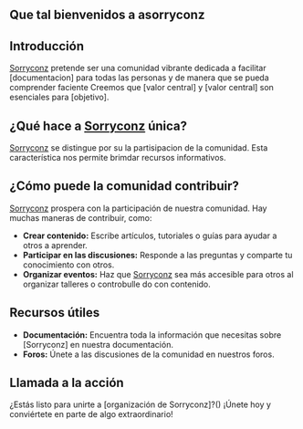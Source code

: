 ##  Que tal bienvenidos a asorryconz

## Introducción

[Sorryconz]() pretende ser una comunidad vibrante dedicada a facilitar [documentacion] para todas las personas y de manera que se pueda comprender faciente 
Creemos que [valor central] y [valor central] son esenciales para [objetivo].

## ¿Qué hace a [Sorryconz](https://sorryconz.github.io/sorryconz.github.io-/) única?

[Sorryconz]() se distingue por su la partisipacion de la comunidad. Esta característica nos permite brimdar recursos informativos.

## ¿Cómo puede la comunidad contribuir?

[Sorryconz]() prospera con la participación de nuestra comunidad. Hay muchas maneras de contribuir, como:

* **Crear contenido:** Escribe artículos, tutoriales o guías para ayudar a otros a aprender.
* **Participar en las discusiones:** Responde a las preguntas y comparte tu conocimiento con otros.
* **Organizar eventos:** Haz que [Sorryconz]() sea más accesible para otros al organizar talleres o controbulle do con contenido.

## Recursos útiles

* **Documentación:** Encuentra toda la información que necesitas sobre [Sorryconz] en nuestra documentación.
* **Foros:** Únete a las discusiones de la comunidad en nuestros foros.

## Llamada a la acción

¿Estás listo para unirte a [organización de Sorryconz]?() ¡Únete hoy y conviértete en parte de algo extraordinario!

